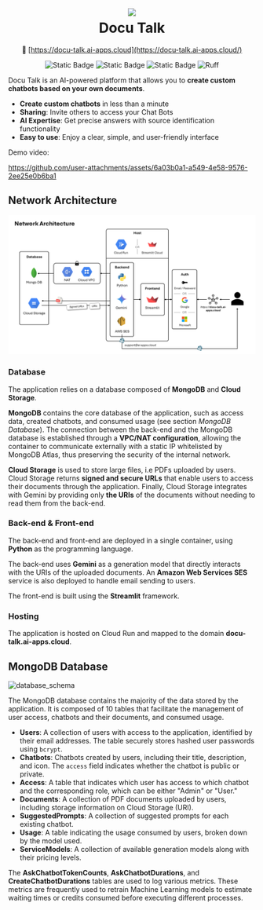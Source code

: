 <div align="center">

<h1 align="center">
  <a href="https://docu-talk.ai-apps.cloud/"><img src="./src/frontend/assets/logo_docu_talk.png" width="40"></a>
  <br>
  <b>Docu Talk</b>
  <br>
</h1>

🔗 [https://docu-talk.ai-apps.cloud](https://docu-talk.ai-apps.cloud/)

![Static Badge](https://img.shields.io/badge/python-3.12-blue)
![Static Badge](https://img.shields.io/badge/streamlit-1.41.1-red)
![Static Badge](https://img.shields.io/badge/database-MongoDB-green)
![Ruff](https://img.shields.io/endpoint?url=https://raw.githubusercontent.com/astral-sh/ruff/main/assets/badge/v2.json)

</div>

Docu Talk is an AI-powered platform that allows you to **create custom chatbots based on your own documents**. 

- **Create custom chatbots** in less than a minute
- **Sharing**: Invite others to access your Chat Bots
- **AI Expertise**: Get precise answers with source identification functionality
- **Easy to use**: Enjoy a clear, simple, and user-friendly interface

Demo video:

https://github.com/user-attachments/assets/6a03b0a1-a549-4e58-9576-2ee25e0b6ba1

## Network Architecture

![network_architecture](./media/network_architecture.png)

### Database

The application relies on a database composed of **MongoDB** and **Cloud Storage**.

**MongoDB** contains the core database of the application, such as access data, created chatbots, and consumed usage (see section *MongoDB Database*). The connection between the back-end and the MongoDB database is established through a **VPC/NAT configuration**, allowing the container to communicate externally with a static IP whitelisted by MongoDB Atlas, thus preserving the security of the internal network.

**Cloud Storage** is used to store large files, i.e PDFs uploaded by users. Cloud Storage returns **signed and secure URLs** that enable users to access their documents through the application. Finally, Cloud Storage integrates with Gemini by providing only **the URIs** of the documents without needing to read them from the back-end.

### Back-end & Front-end

The back-end and front-end are deployed in a single container, using **Python** as the programming language.

The back-end uses **Gemini** as a generation model that directly interacts with the URIs of the uploaded documents. An **Amazon Web Services SES** service is also deployed to handle email sending to users.

The front-end is built using the **Streamlit** framework.

### Hosting

The application is hosted on Cloud Run and mapped to the domain **docu-talk.ai-apps.cloud**.

## MongoDB Database

![database_schema](./media/database_schema.png)

The MongoDB database contains the majority of the data stored by the application. It is composed of 10 tables that facilitate the management of user access, chatbots and their documents, and consumed usage.

* **Users**: A collection of users with access to the application, identified by their email addresses. The table securely stores hashed user passwords using `bcrypt`.
* **Chatbots**: Chatbots created by users, including their title, description, and icon. The `access` field indicates whether the chatbot is public or private.
* **Access**: A table that indicates which user has access to which chatbot and the corresponding role, which can be either "Admin" or "User."
* **Documents**: A collection of PDF documents uploaded by users, including storage information on Cloud Storage (URI).
* **SuggestedPrompts**: A collection of suggested prompts for each existing chatbot.
* **Usage**: A table indicating the usage consumed by users, broken down by the model used.
* **ServiceModels**: A collection of available generation models along with their pricing levels.

The **AskChatbotTokenCounts**, **AskChatbotDurations**, and **CreateChatbotDurations** tables are used to log various metrics. These metrics are frequently used to retrain Machine Learning models to estimate waiting times or credits consumed before executing different processes.
